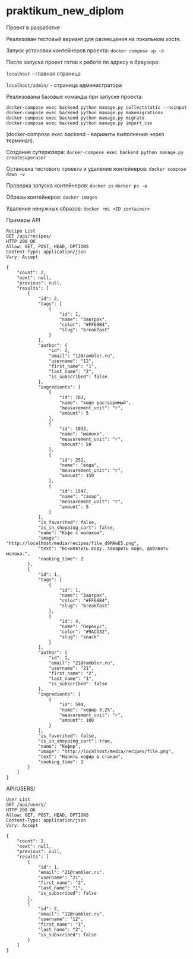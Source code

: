 # praktikum_new_diplom
Проект в разработке

Реализован тестовый вариант для размещения на локальном хосте.

Запуск установки контейнеров проекта:
```docker compose up -d```

После запуска проект готов к работе по адресу в браузере:

`localhost`                  - главная страница

`localhost/admin/`            - страница администратора



Реализованы базовые команды при запуске проекта:
```
docker-compose exec backend python manage.py collectstatic --noinput
docker-compose exec backend python manage.py makemigrations
docker-compose exec backend python manage.py migrate
docker-compose exec backend python manage.py import_csv
```

(docker-compose exec backend - варианты выполнения через терминал).

Создание суперюзера:
```docker-compose exec backend python manage.py createsuperuser```

Остановка тестового проекта и удаление контейнеров:
```docker compose down -v```

Проверка запуска контейнеров:
```docker ps```
```docker ps -a```

Образы контейнеров:
```docker images```

Удаление ненужных образов:
```docker rmi <ID container>```

Примеры API

```
Recipe List
GET /api/recipes/
HTTP 200 OK
Allow: GET, POST, HEAD, OPTIONS
Content-Type: application/json
Vary: Accept

{
    "count": 2,
    "next": null,
    "previous": null,
    "results": [
        {
            "id": 2,
            "tags": [
                {
                    "id": 1,
                    "name": "Завтрак",
                    "color": "#FF69B4",
                    "slug": "breakfast"
                }
            ],
            "author": {
                "id": 2,
                "email": "12@rambler.ru",
                "username": "12",
                "first_name": "1",
                "last_name": "2",
                "is_subscribed": false
            },
            "ingredients": [
                {
                    "id": 703,
                    "name": "кофе растворимый",
                    "measurement_unit": "г",
                    "amount": 5
                },
                {
                    "id": 1032,
                    "name": "молоко",
                    "measurement_unit": "г",
                    "amount": 50
                },
                {
                    "id": 252,
                    "name": "вода",
                    "measurement_unit": "г",
                    "amount": 150
                },
                {
                    "id": 1547,
                    "name": "сахар",
                    "measurement_unit": "г",
                    "amount": 5
                }
            ],
            "is_favorited": false,
            "is_in_shopping_cart": false,
            "name": "Кофе с молоком",
            "image": "http://localhost/media/recipes/file_d9MAwE5.png",
            "text": "Вскипятить воду, заварить кофе, добавить молока.",
            "cooking_time": 2
        },
        {
            "id": 1,
            "tags": [
                {
                    "id": 1,
                    "name": "Завтрак",
                    "color": "#FF69B4",
                    "slug": "breakfast"
                },
                {
                    "id": 4,
                    "name": "Перекус",
                    "color": "#9ACD32",
                    "slug": "snack"
                }
            ],
            "author": {
                "id": 1,
                "email": "21@rambler.ru",
                "username": "21",
                "first_name": "2",
                "last_name": "1",
                "is_subscribed": false
            },
            "ingredients": [
                {
                    "id": 594,
                    "name": "кефир 3,2%",
                    "measurement_unit": "г",
                    "amount": 100
                }
            ],
            "is_favorited": false,
            "is_in_shopping_cart": true,
            "name": "Кефир",
            "image": "http://localhost/media/recipes/file.png",
            "text": "Налить кефир в стакан",
            "cooking_time": 1
        }
    ]
}
```
API/USERS/

```
User List
GET /api/users/
HTTP 200 OK
Allow: GET, POST, HEAD, OPTIONS
Content-Type: application/json
Vary: Accept

{
    "count": 2,
    "next": null,
    "previous": null,
    "results": [
        {
            "id": 1,
            "email": "21@rambler.ru",
            "username": "21",
            "first_name": "2",
            "last_name": "1",
            "is_subscribed": false
        },
        {
            "id": 2,
            "email": "12@rambler.ru",
            "username": "12",
            "first_name": "1",
            "last_name": "2",
            "is_subscribed": false
        }
    ]
}
```